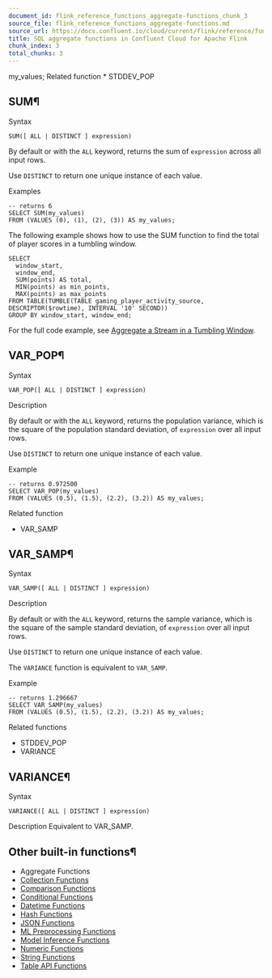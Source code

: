 ```yaml
---
document_id: flink_reference_functions_aggregate-functions_chunk_3
source_file: flink_reference_functions_aggregate-functions.md
source_url: https://docs.confluent.io/cloud/current/flink/reference/functions/aggregate-functions.html
title: SQL aggregate functions in Confluent Cloud for Apache Flink
chunk_index: 3
total_chunks: 3
---
```


my_values; Related function * STDDEV_POP

## SUM¶

Syntax

    SUM([ ALL | DISTINCT ] expression)

By default or with the `ALL` keyword, returns the sum of `expression` across all input rows.

Use `DISTINCT` to return one unique instance of each value.

Examples

    -- returns 6
    SELECT SUM(my_values)
    FROM (VALUES (0), (1), (2), (3)) AS my_values;

The following example shows how to use the SUM function to find the total of player scores in a tumbling window.

    SELECT
      window_start,
      window_end,
      SUM(points) AS total,
      MIN(points) as min_points,
      MAX(points) as max_points
    FROM TABLE(TUMBLE(TABLE gaming_player_activity_source, DESCRIPTOR($rowtime), INTERVAL '10' SECOND))
    GROUP BY window_start, window_end;

For the full code example, see [Aggregate a Stream in a Tumbling Window](../../how-to-guides/aggregate-tumbling-window.html#flink-sql-aggregate-tumbling-window-declare-table).

## VAR_POP¶

Syntax

    VAR_POP([ ALL | DISTINCT ] expression)

Description

By default or with the `ALL` keyword, returns the population variance, which is the square of the population standard deviation, of `expression` over all input rows.

Use `DISTINCT` to return one unique instance of each value.

Example

    -- returns 0.972500
    SELECT VAR_POP(my_values)
    FROM (VALUES (0.5), (1.5), (2.2), (3.2)) AS my_values;

Related function

  * VAR_SAMP

## VAR_SAMP¶

Syntax

    VAR_SAMP([ ALL | DISTINCT ] expression)

Description

By default or with the `ALL` keyword, returns the sample variance, which is the square of the sample standard deviation, of `expression` over all input rows.

Use `DISTINCT` to return one unique instance of each value.

The `VARIANCE` function is equivalent to `VAR_SAMP`.

Example

    -- returns 1.296667
    SELECT VAR_SAMP(my_values)
    FROM (VALUES (0.5), (1.5), (2.2), (3.2)) AS my_values;

Related functions

  * STDDEV_POP
  * VARIANCE

## VARIANCE¶

Syntax

    VARIANCE([ ALL | DISTINCT ] expression)

Description
    Equivalent to VAR_SAMP.

## Other built-in functions¶

  * Aggregate Functions
  * [Collection Functions](collection-functions.html#flink-sql-collection-functions)
  * [Comparison Functions](comparison-functions.html#flink-sql-comparison-functions)
  * [Conditional Functions](conditional-functions.html#flink-sql-conditional-functions)
  * [Datetime Functions](datetime-functions.html#flink-sql-datetime-functions)
  * [Hash Functions](hash-functions.html#flink-sql-hash-functions)
  * [JSON Functions](json-functions.html#flink-sql-json-functions)
  * [ML Preprocessing Functions](ml-preprocessing-functions.html#flink-sql-ml-preprocessing-functions)
  * [Model Inference Functions](model-inference-functions.html#flink-sql-model-inference-functions)
  * [Numeric Functions](numeric-functions.html#flink-sql-numeric-functions)
  * [String Functions](string-functions.html#flink-sql-string-functions)
  * [Table API Functions](table-api-functions.html#flink-table-api-functions)
